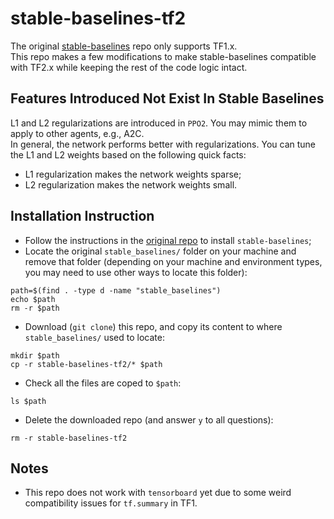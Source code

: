 # stable-baselines-tf2
The original [stable-baselines](https://github.com/hill-a/stable-baselines) repo only supports TF1.x.\
This repo makes a few modifications to make stable-baselines compatible with TF2.x while keeping the rest of the code logic intact.

## Features Introduced Not Exist In Stable Baselines
L1 and L2 regularizations are introduced in `PPO2`. You may mimic them to apply to other agents, e.g., A2C.\
In general, the network performs better with regularizations. You can tune the L1 and L2 weights based on the following quick facts:
  - L1 regularization makes the network weights sparse;
  - L2 regularization makes the network weights small.

## Installation Instruction
- Follow the instructions in the [original repo](https://github.com/hill-a/stable-baselines) to install `stable-baselines`;
- Locate the original `stable_baselines/` folder on your machine and remove that folder (depending on your machine and environment types, you may need to use other ways to locate this folder):
```
path=$(find . -type d -name "stable_baselines")
echo $path
rm -r $path
```
- Download (`git clone`) this repo, and copy its content to where `stable_baselines/` used to locate:
```
mkdir $path
cp -r stable-baselines-tf2/* $path
```
- Check all the files are coped to `$path`:
```
ls $path
```
- Delete the downloaded repo (and answer `y` to all questions):
```
rm -r stable-baselines-tf2
```

## Notes
- This repo does not work with `tensorboard` yet due to some weird compatibility issues for `tf.summary` in TF1.
